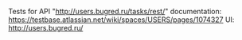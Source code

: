 Tests for API "http://users.bugred.ru/tasks/rest/"
documentation: https://testbase.atlassian.net/wiki/spaces/USERS/pages/1074327
UI: http://users.bugred.ru/